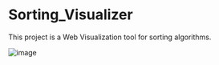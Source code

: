 # Sorting_Visualizer

This project is a Web Visualization tool for sorting algorithms.

![image](https://user-images.githubusercontent.com/82102952/150166814-9d53d447-541d-4223-85b5-9088ccb42394.png)

